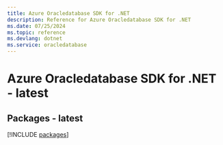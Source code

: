 ```yaml
---
title: Azure Oracledatabase SDK for .NET
description: Reference for Azure Oracledatabase SDK for .NET
ms.date: 07/25/2024
ms.topic: reference
ms.devlang: dotnet
ms.service: oracledatabase
---
```

# Azure Oracledatabase SDK for .NET - latest
## Packages - latest
[!INCLUDE [packages](oracledatabase-index.md)]